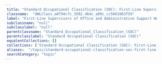 ```yaml
--- 
 title: "Standard Occupational Classification (SOC): First-Line Supervisors of Office and Administrative Support Workers" 
 classname:  "OWLClass_a8f94c7c_3582_46dc_a89c_cc5663d63f59" 
 label: "First-Line Supervisors of Office and Administrative Support Workers" 
 subclassname: "null" 
 subclasslabel: "null" 
 parentclassname: "Standard_Occupational_Classification_(SOC)" 
 parentclasslabel: "Standard Occupational Classification (SOC)" 
 equalentCollections: [] 
 collections: ['Standard Occupational Classification (SOC): First-Line Supervisors of Office and Administrative Support Workers']
 aliases:  "/topic/standard-occupational-classification-soc-first-line-supervisors-of-office-and-administrative-support-workers"  
 searchCategory: "topic" 
---
```

